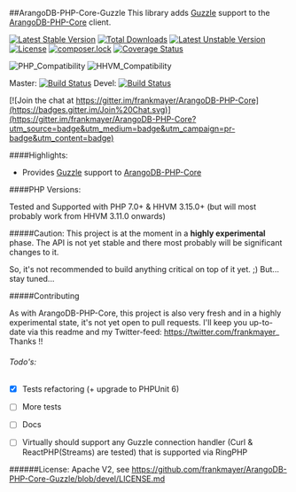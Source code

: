 ##ArangoDB-PHP-Core-Guzzle
This library adds [Guzzle](https://github.com/guzzle/guzzle) support to the [ArangoDB-PHP-Core](https://github.com/frankmayer/ArangoDB-PHP-Core) client.

[![Latest Stable Version](https://poser.pugx.org/frankmayer/arangodb-php-core-guzzle/v/stable)](https://packagist.org/packages/frankmayer/arangodb-php-core-guzzle)
[![Total Downloads](https://poser.pugx.org/frankmayer/arangodb-php-core-guzzle/downloads)](https://packagist.org/packages/frankmayer/arangodb-php-core-guzzle)
[![Latest Unstable Version](https://poser.pugx.org/frankmayer/arangodb-php-core-guzzle/v/unstable)](https://packagist.org/packages/frankmayer/arangodb-php-core-guzzle)
[![License](https://poser.pugx.org/frankmayer/arangodb-php-core-guzzle/license)](https://packagist.org/packages/frankmayer/arangodb-php-core-guzzle)
[![composer.lock](https://poser.pugx.org/frankmayer/arangodb-php-core-guzzle/composerlock)](https://packagist.org/packages/frankmayer/arangodb-php-core-guzzle)
[![Coverage Status](https://coveralls.io/repos/frankmayer/ArangoDB-PHP-Core-Guzzle/badge.svg)](https://coveralls.io/r/frankmayer/ArangoDB-PHP-Core-Guzzle)

![PHP_Compatibility](https://img.shields.io/badge/php-7+-blue.svg)
![HHVM_Compatibility](https://img.shields.io/badge/hhvm-3.12+-blue.svg)


Master: [![Build Status](https://travis-ci.org/frankmayer/ArangoDB-PHP-Core-Guzzle.png?branch=master)](https://travis-ci.org/frankmayer/ArangoDB-PHP-Core-Guzzle)
Devel: [![Build Status](https://travis-ci.org/frankmayer/ArangoDB-PHP-Core-Guzzle.png?branch=devel)](https://travis-ci.org/frankmayer/ArangoDB-PHP-Core-Guzzle)

[![Join the chat at https://gitter.im/frankmayer/ArangoDB-PHP-Core](https://badges.gitter.im/Join%20Chat.svg)](https://gitter.im/frankmayer/ArangoDB-PHP-Core?utm_source=badge&utm_medium=badge&utm_campaign=pr-badge&utm_content=badge)


####Highlights:

- Provides [Guzzle](https://github.com/guzzle/guzzle) support to [ArangoDB-PHP-Core](https://github.com/frankmayer/ArangoDB-PHP-Core)


####PHP Versions:

Tested and Supported with PHP 7.0+ & HHVM 3.15.0+ (but will most probably work from HHVM 3.11.0 onwards)


#####Caution:
This project is at the moment in a __highly experimental__ phase.
The API is not yet stable and there most probably will be significant changes to it.

So, it's not recommended to build anything critical on top of it yet. ;)
But... stay tuned...


#####Contributing

As with ArangoDB-PHP-Core, this project is also very fresh and in a highly experimental state, it's not yet open to pull requests.
I'll keep you up-to-date via this readme and my Twitter-feed: https://twitter.com/frankmayer_
Thanks !!


###### Todo's:
- [x] Tests refactoring (+ upgrade to PHPUnit 6)
- [ ] More tests
- [ ] Docs
- [ ] Virtually should support any Guzzle connection handler (Curl & ReactPHP(Streams) are tested) that is supported via RingPHP  



######License:
Apache V2, see https://github.com/frankmayer/ArangoDB-PHP-Core-Guzzle/blob/devel/LICENSE.md

